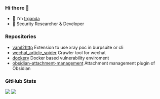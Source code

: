 ### Hi there 👋

- 🔭 I'm [trganda](https://github.com/trganda)
- 🌱 Security Researcher & Developer

<!--
**trganda/trganda** is a ✨ _special_ ✨ repository because its `README.md` (this file) appears on your GitHub profile.

Here are some ideas to get you started:

- 🔭 I’m currently working on ...
- 🌱 I’m currently learning ...
- 👯 I’m looking to collaborate on ...
- 🤔 I’m looking for help with ...
- 💬 Ask me about ...
- 📫 How to reach me: ...
- 😄 Pronouns: ...
- ⚡ Fun fact: ...
-->

### Repositories

- [yaml2http](https://github.com/trganda/yaml2http) Extension to use xray poc in burpsuite or cli
- [wechat_article_spider](https://github.com/trganda/wechat_article_spider) Crawler tool for wechat
- [dockerv](https://github.com/trganda/dockerv) Docker based vulnerability enviroment
- [obsidian-attachment-management](https://github.com/trganda/obsidian-attachment-management) Attachment management plugin of Obsidian

### GitHub Stats

<img align="left" src="https://github-profile-trophy.vercel.app/?username=trganda&theme=onedark&no-frame=true&column=4" />

<img align="left" src="https://github-readme-stats-mrdulin.vercel.app/api?username=trganda&show_icons=true&hide_border=true&hide=prs&theme=radical">
